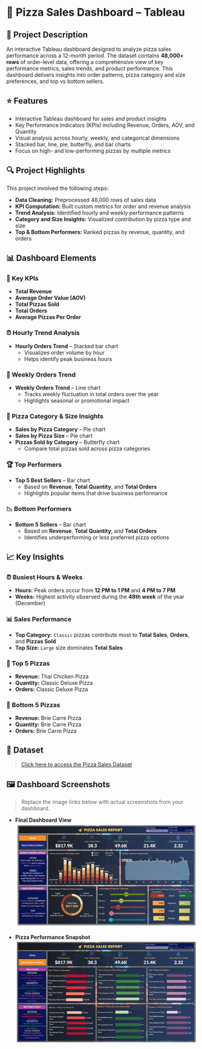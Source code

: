 # 🍕 Pizza Sales Dashboard – Tableau

## 📘 Project Description  
An interactive Tableau dashboard designed to analyze pizza sales performance across a 12-month period. The dataset contains **48,000+ rows** of order-level data, offering a comprehensive view of key performance metrics, sales trends, and product performance. This dashboard delivers insights into order patterns, pizza category and size preferences, and top vs bottom sellers.

## ⭐ Features  
* Interactive Tableau dashboard for sales and product insights  
* Key Performance Indicators (KPIs) including Revenue, Orders, AOV, and Quantity  
* Visual analysis across hourly, weekly, and categorical dimensions  
* Stacked bar, line, pie, butterfly, and bar charts  
* Focus on high- and low-performing pizzas by multiple metrics  

## 🔍 Project Highlights  
This project involved the following steps:  
* **Data Cleaning:** Preprocessed 48,000 rows of sales data  
* **KPI Computation:** Built custom metrics for order and revenue analysis  
* **Trend Analysis:** Identified hourly and weekly performance patterns  
* **Category and Size Insights:** Visualized contribution by pizza type and size  
* **Top & Bottom Performers:** Ranked pizzas by revenue, quantity, and orders  

## 📊 Dashboard Elements  

### 📌 Key KPIs  
* **Total Revenue**  
* **Average Order Value (AOV)**  
* **Total Pizzas Sold**  
* **Total Orders**  
* **Average Pizzas Per Order**

### ⏰ Hourly Trend Analysis  
* **Hourly Orders Trend** – Stacked bar chart  
  * Visualizes order volume by hour  
  * Helps identify peak business hours  

### 📆 Weekly Orders Trend  
* **Weekly Orders Trend** – Line chart  
  * Tracks weekly fluctuation in total orders over the year  
  * Highlights seasonal or promotional impact  

### 🍕 Pizza Category & Size Insights  
* **Sales by Pizza Category** – Pie chart  
* **Sales by Pizza Size** – Pie chart  
* **Pizzas Sold by Category** – Butterfly chart  
  * Compare total pizzas sold across pizza categories  

### 🏆 Top Performers  
* **Top 5 Best Sellers** – Bar chart  
  * Based on **Revenue**, **Total Quantity**, and **Total Orders**  
  * Highlights popular items that drive business performance  

### 📉 Bottom Performers  
* **Bottom 5 Sellers** – Bar chart  
  * Based on **Revenue**, **Total Quantity**, and **Total Orders**  
  * Identifies underperforming or less preferred pizza options  

## 📈 Key Insights  

### ⏰ Busiest Hours & Weeks  
* **Hours:** Peak orders occur from **12 PM to 1 PM** and **4 PM to 7 PM**  
* **Weeks:** Highest activity observed during the **48th week** of the year (December)  

### 📊 Sales Performance  
* **Top Category:** `Classic` pizzas contribute most to **Total Sales**, **Orders**, and **Pizzas Sold**  
* **Top Size:** `Large` size dominates **Total Sales**

### 🥇 Top 5 Pizzas  
* **Revenue:** Thai Chicken Pizza  
* **Quantity:** Classic Deluxe Pizza  
* **Orders:** Classic Deluxe Pizza  

### 🥉 Bottom 5 Pizzas  
* **Revenue:** Brie Carre Pizza  
* **Quantity:** Brie Carre Pizza  
* **Orders:** Brie Carre Pizza  

## 📂 Dataset  
> [Click here to access the Pizza Sales Dataset](https://github.com/subhra8888/Tableau-Pizza-Sales-Dashboard/blob/main/pizza_sales.csv)

## 🖼️ Dashboard Screenshots  
> Replace the image links below with actual screenshots from your dashboard.

* **Final Dashboard View**  
![Final View](https://github.com/subhra8888/Tableau-Pizza-Sales-Dashboard/blob/main/Final%20Report%20View.png)

* **Pizza Performance Snapshot**  
![Category Pie](https://github.com/subhra8888/Tableau-Pizza-Sales-Dashboard/blob/main/Pizza%20Performance%20Snapshot.png)

